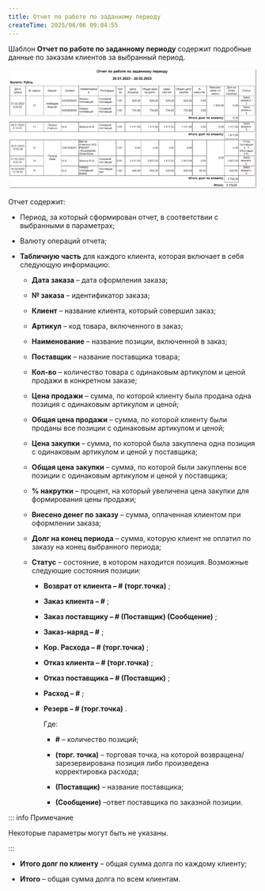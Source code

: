 ```yaml
---
title: Отчет по работе по заданному периоду
createTime: 2025/06/06 09:04:55
---
```

Шаблон **Отчет по работе по заданному периоду** содержит подробные данные по заказам клиентов за выбранный период.

![](../../../../assets/work/three/124.png)

Отчет содержит:

- Период, за который сформирован отчет, в соответствии с выбранными в параметрах;

- Валюту операций отчета;

- **Табличную часть**  для каждого клиента, которая включает в себя следующую информацию:

    - **Дата заказа**  – дата оформления заказа;

    - **№ заказа**  – идентификатор заказа;

    - **Клиент**  – название клиента, который совершил заказ;

    - **Артикул**  – код товара, включенного в заказ;

    - **Наименование**  – название позиции, включенной в заказ;

    - **Поставщик**  – название поставщика товара;

    - **Кол-во**  – количество товара с одинаковым артикулом и ценой продажи в конкретном заказе;

    - **Цена продажи**  – сумма, по которой клиенту была продана одна позиция с одинаковым артикулом и ценой;

    - **Общая цена продажи**  – сумма, по которой клиенту были проданы все позиции с одинаковым артикулом и ценой;

    - **Цена закупки**  – сумма, по которой была закуплена одна позиция с одинаковым артикулом и ценой у поставщика;

    - **Общая цена закупки**  – сумма, по которой были закуплены все позиции с одинаковым артикулом и ценой у поставщика;

    - **% накрутки**  – процент, на который увеличена цена закупки для формирования цены продажи;

    - **Внесено денег по заказу**  – сумма, оплаченная клиентом при оформлении заказа;

    - **Долг на конец периода**  – сумма, которую клиент не оплатил по заказу на конец выбранного периода;

    - **Статус**  – состояние, в котором находится позиция. Возможные следующие состояния позиции:

        - **Возврат от клиента – # (торг.точка)** ;

        - **Заказ клиента – #** ;

        - **Заказ поставщику – # (Поставщик) (Сообщение)** ;

        - **Заказ-наряд – #** ;

        - **Кор. Расхода – # (торг.точка)** ;

        - **Отказ клиента – # (торг.точка)** ;

        - **Отказ поставщика – # (Поставщик)** ;

        - **Расход – #** ;

        - **Резерв – # (торг.точка)** .

            Где:

            - **#**  – количество позиций;

            - **(торг. точка)**  – торговая точка, на которой возвращена/зарезервирована позиция либо произведена корректировка расхода;

            - **(Поставщик)**  – название поставщика;

            - **(Сообщение)**  –ответ поставщика по заказной позиции.

::: info Примечание

Некоторые параметры могут быть не указаны.

:::

- **Итого долг по клиенту**  – общая сумма долга по каждому клиенту;

- **Итого**  – общая сумма долга по всем клиентам.